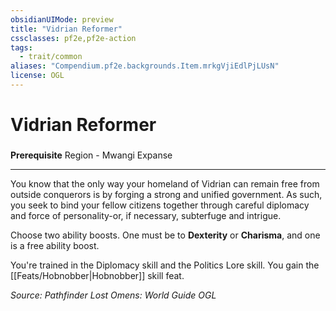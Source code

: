 ```yaml
---
obsidianUIMode: preview
title: "Vidrian Reformer"
cssclasses: pf2e,pf2e-action
tags:
  - trait/common
aliases: "Compendium.pf2e.backgrounds.Item.mrkgVjiEdlPjLUsN"
license: OGL
---
```

# Vidrian Reformer

### 






**Prerequisite** Region - Mwangi Expanse

* * *

You know that the only way your homeland of Vidrian can remain free from outside conquerors is by forging a strong and unified government. As such, you seek to bind your fellow citizens together through careful diplomacy and force of personality-or, if necessary, subterfuge and intrigue.

Choose two ability boosts. One must be to **Dexterity** or **Charisma**, and one is a free ability boost.

You're trained in the Diplomacy skill and the Politics Lore skill. You gain the [[Feats/Hobnobber|Hobnobber]] skill feat.

*Source: Pathfinder Lost Omens: World Guide*
*OGL*